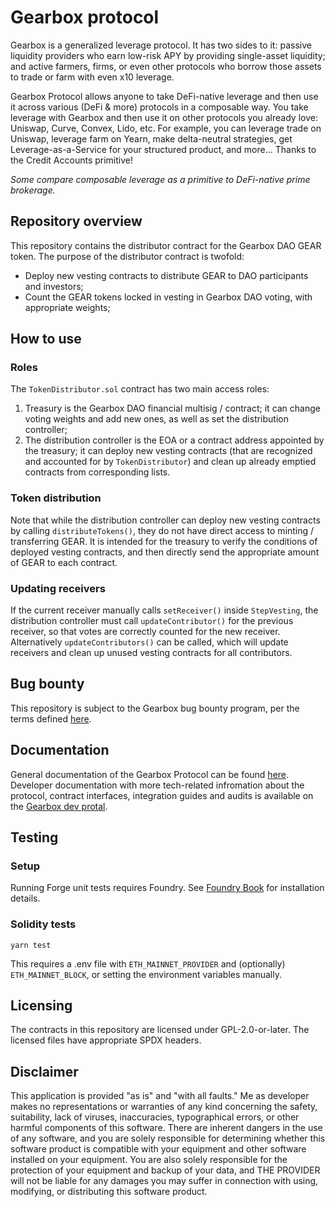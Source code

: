 # Gearbox protocol

Gearbox is a generalized leverage protocol. It has two sides to it: passive liquidity providers who earn low-risk APY by providing single-asset liquidity; and active farmers, firms, or even other protocols who borrow those assets to trade or farm with even x10 leverage.

Gearbox Protocol allows anyone to take DeFi-native leverage and then use it across various (DeFi & more) protocols in a composable way. You take leverage with Gearbox and then use it on other protocols you already love: Uniswap, Curve, Convex, Lido, etc. For example, you can leverage trade on Uniswap, leverage farm on Yearn, make delta-neutral strategies, get Leverage-as-a-Service for your structured product, and more... Thanks to the Credit Accounts primitive! 

_Some compare composable leverage as a primitive to DeFi-native prime brokerage._


## Repository overview

This repository contains the distributor contract for the Gearbox DAO GEAR token. The purpose of the distributor contract is twofold:

- Deploy new vesting contracts to distribute GEAR to DAO participants and investors;
- Count the GEAR tokens locked in vesting in Gearbox DAO voting, with appropriate weights;

## How to use

### Roles

The `TokenDistributor.sol` contract has two main access roles:
1) Treasury is the Gearbox DAO financial multisig / contract; it can change voting weights and add new ones, as well as set the distribution controller;
2) The distribution controller is the EOA or a contract address appointed by the treasury; it can deploy new vesting contracts (that are recognized and accounted for by `TokenDistributor`) and clean up already emptied contracts from corresponding lists.

### Token distribution

Note that while the distribution controller can deploy new vesting contracts by calling `distributeTokens()`, they do not have direct access to minting / transferring GEAR. It is intended for the treasury to verify the conditions of deployed vesting contracts, and then directly send the appropriate amount of GEAR to each contract.

### Updating receivers

If the current receiver manually calls `setReceiver()` inside `StepVesting`, the distribution controller must call `updateContributor()` for the previous receiver, so that votes are correctly counted for the new receiver. Alternatively `updateContributors()` can be called, which will update receivers and clean up unused vesting contracts for all contributors.

## Bug bounty

This repository is subject to the Gearbox bug bounty program, per the terms defined [here]().

## Documentation

General documentation of the Gearbox Protocol can be found [here](https://docs.gearbox.fi). Developer documentation with
more tech-related infromation about the protocol, contract interfaces, integration guides and audits is available on the
[Gearbox dev protal](https://dev.gearbox.fi).

## Testing

### Setup

Running Forge unit tests requires Foundry. See [Foundry Book](https://book.getfoundry.sh/getting-started/installation) for installation details.

### Solidity tests

`yarn test`

This requires a .env file with `ETH_MAINNET_PROVIDER` and (optionally) `ETH_MAINNET_BLOCK`, or setting the environment variables manually.

## Licensing

The contracts in this repository are licensed under GPL-2.0-or-later. The licensed files have appropriate SPDX headers.

## Disclaimer

This application is provided "as is" and "with all faults." Me as developer makes no representations or
warranties of any kind concerning the safety, suitability, lack of viruses, inaccuracies, typographical
errors, or other harmful components of this software. There are inherent dangers in the use of any software,
and you are solely responsible for determining whether this software product is compatible with your equipment and
other software installed on your equipment. You are also solely responsible for the protection of your equipment
and backup of your data, and THE PROVIDER will not be liable for any damages you may suffer in connection with using,
modifying, or distributing this software product.
